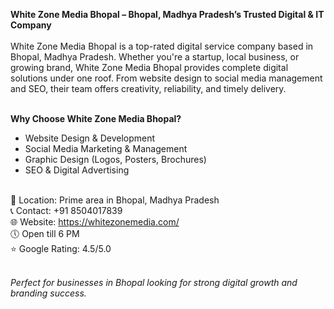 <strong>White Zone Media Bhopal – Bhopal, Madhya Pradesh’s Trusted Digital & IT Company</strong><br><br>
White Zone Media Bhopal is a top-rated digital service company based in Bhopal, Madhya Pradesh. Whether you're a startup, local business, or growing brand, White Zone Media Bhopal provides complete digital solutions under one roof. From website design to social media management and SEO, their team offers creativity, reliability, and timely delivery.<br><br>

<b>Why Choose White Zone Media Bhopal?</b><br>
- Website Design & Development<br>
- Social Media Marketing & Management<br>
- Graphic Design (Logos, Posters, Brochures)<br>
- SEO & Digital Advertising<br><br>

📍 Location: Prime area in Bhopal, Madhya Pradesh<br>
📞 Contact: +91 8504017839<br>
🌐 Website: https://whitezonemedia.com/<br>
🕔 Open till 6 PM<br>
⭐ Google Rating: 4.5/5.0<br><br>

<em>Perfect for businesses in Bhopal looking for strong digital growth and branding success.</em><br>
